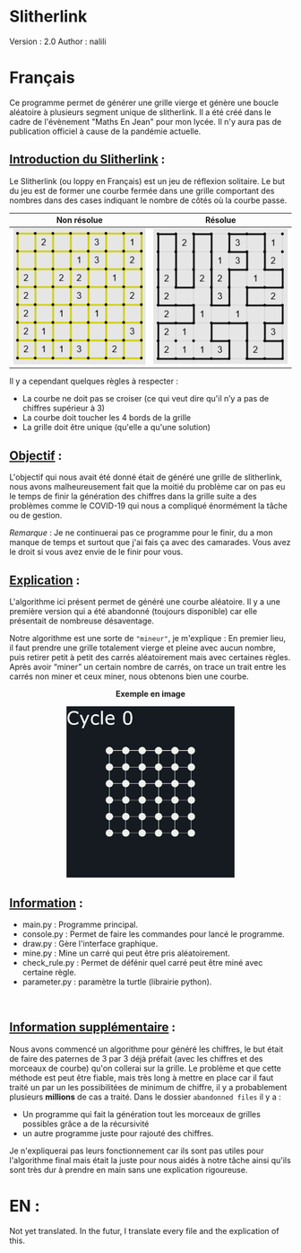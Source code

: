 # Slitherlink
Version : 2.0 
Author : nalili

# Français 

Ce programme permet de générer une grille vierge et génère une boucle aléatoire à plusieurs segment unique de slitherlink.
Il a été créé dans le cadre de l'évènement "Maths En Jean" pour mon lycée. Il n'y aura pas de publication officiel à cause de la pandémie actuelle.<br>

## <ins>Introduction du Slitherlink</ins> :

Le Slitherlink (ou loppy en Français) est un jeu de réflexion solitaire. Le but du jeu est de former une courbe fermée dans une grille comportant des nombres dans des cases indiquant le nombre de côtés où la courbe passe.<br>

<div align="center">

Non résolue                         | Résolue 
:----------------------------------:|:-------------------------------:
<img src="Picture/no_resolved.jpg"> | <img src="Picture/resolved.jpg">

</div>

Il y a cependant quelques règles à respecter : </div>

* La courbe ne doit pas se croiser (ce qui veut dire qu'il n’y a pas de chiffres supérieur à 3)
* La courbe doit toucher les 4 bords de la grille
* La grille doit être unique (qu'elle a qu'une solution)

## <ins>Objectif</ins> :

L'objectif qui nous avait été donné était de généré une grille de slitherlink, nous avons malheureusement fait que la moitié du problème car on pas eu le temps de finir la génération des chiffres dans la grille suite a des problèmes comme le COVID-19 qui nous a compliqué énormément la tâche ou de gestion. 
<br>

*Remarque* : Je ne continuerai pas ce programme pour le finir, du a mon manque de temps et surtout que j'ai fais ça avec des camarades. Vous avez le droit si vous avez envie de le finir pour vous.

## <ins>Explication</ins> :  

L'algorithme ici présent permet de généré une courbe aléatoire. Il y a une première version qui a été abandonné (toujours disponible) car elle présentait de nombreuse désaventage. 

Notre algorithme est une sorte de ``"mineur"``, je m'explique : 
En premier lieu, il faut prendre une grille totalement vierge et pleine avec aucun nombre, puis retirer petit à petit des carrés aléatoirement mais avec certaines règles. Après avoir “miner” un certain nombre de carrés, on trace un trait entre les carrés non miner et ceux miner, nous obtenons bien une courbe.

<div align="center"> 

**Exemple en image** <br/>

<img src="Picture/mine_grid.gif" width="300"> 
</div>

## <ins>Information</ins> :

* main.py : Programme principal.
* console.py : Permet de faire les commandes pour lancé le programme. 
* draw.py : Gère l'interface graphique.
* mine.py : Mine un carré qui peut être pris aléatoirement. 
* check_rule.py : Permet de défénir quel carré peut être miné avec certaine règle. 
* parameter.py : paramètre la turtle (librairie python). 

</br>

## <ins>Information supplémentaire</ins> :  

Nous avons commencé un algorithme pour généré les chiffres, le but était de faire des paternes de 3 par 3 déjà préfait (avec les chiffres et des morceaux de courbe) qu'on collerai sur la grille. Le problème et que cette méthode est peut être fiable, mais très long à mettre en place car il faut traité un par un les possibilitées de minimum de chiffre, il y a probablement plusieurs **millions** de cas a traité. Dans le dossier ``abandonned files`` il y a :

* Un programme qui fait la génération tout les morceaux de grilles possibles grâce a de la récursivité 
* un autre programme juste pour rajouté des chiffres. 

Je n'expliquerai pas leurs fonctionnement car ils sont pas utiles pour l'algorithme final mais était la juste pour nous aidés à notre tâche ainsi qu'ils sont très dur à prendre en main sans une explication rigoureuse. 


# EN : 
Not yet translated. In the futur, I translate every file and the explication of this.
